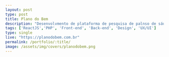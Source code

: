 ```yaml
---
layout: post
type: post
title: Plano do Bem
description: "Desenvolvmento de plataforma de pesquisa de palnso de sáude."
tags: ['ReactJS','PHP', 'Front-end', 'Back-end', 'Design', 'UX/UI']
type: single
live: "https://planodobem.com.br"
permalink: /portfolio/:title/
image: /assets/img/covers/planodobem.png
---
```

